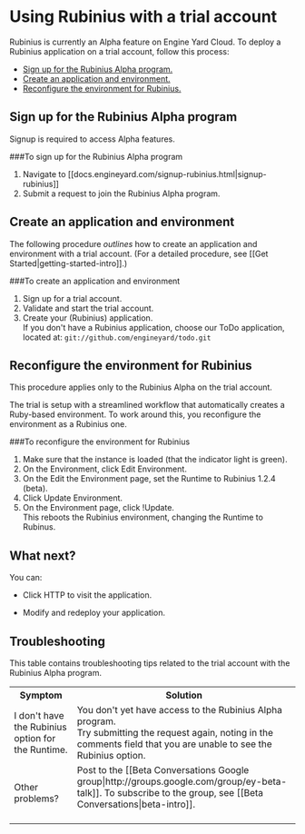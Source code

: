 # Using Rubinius with a trial account

Rubinius is currently an Alpha feature on Engine Yard Cloud. To deploy a Rubinius application on a trial account, follow this process: 

*	[Sign up for the Rubinius Alpha program.][1]
*	[Create an application and environment.][2]
*	[Reconfigure the environment for Rubinius.][3]

<h2 id="topic1"> Sign up for the Rubinius Alpha program </h2>

Signup is required to access Alpha features. 

###To sign up for the Rubinius Alpha program

1. Navigate to [[docs.engineyard.com/signup-rubinius.html|signup-rubinius]]
2. Submit a request to join the Rubinius Alpha program.


<h2 id="topic2"> Create an application and environment </h2>

The following procedure _outlines_ how to create an application and environment with a trial account. (For a detailed procedure, see [[Get Started|getting-started-intro]].)    


###To create an application and environment  
1. Sign up for a trial account.  
2. Validate and start the trial account.  
3. Create your (Rubinius) application.  
    If you don't have a Rubinius application, choose our ToDo application, located at: `git://github.com/engineyard/todo.git`

<h2 id="topic3"> Reconfigure the environment for Rubinius </h2>

This procedure applies only to the Rubinius Alpha on the trial account. 

The trial is setup with a streamlined workflow that automatically creates a Ruby-based environment. To work around this, you reconfigure the environment as a Rubinius one.

###To reconfigure the environment for Rubinius

1. Make sure that the instance is loaded (that the indicator light is green).  
3. On the Environment, click Edit Environment.    
4. On the Edit the Environment page, set the Runtime to Rubinius 1.2.4 (beta). 
5. Click Update Environment.  
6. On the Environment page, click !Update.  
    This reboots the Rubinius environment, changing the Runtime to Rubinus.  

<h2 id="topic4"> What next? </h2>

You can:

* Click HTTP to visit the application.

* Modify and redeploy your application.

<h2 id="topic5"> Troubleshooting </h2>

This table contains troubleshooting tips related to the trial account with the Rubinius Alpha program.

<table>
  <tr>
    <th>Symptom</th><th>Solution</th>
  </tr>
   
   <tr>
    <td>I don't have the Rubinius option for the Runtime.</td><td>You don't yet have access to the Rubinius Alpha program. <br> Try submitting the request again, noting in the comments field that you are unable to see the Rubinius option. </td>
   </tr>
</td>

<tr>
	<td> Other problems? <td>Post to the [[Beta Conversations Google group|http://groups.google.com/group/ey-beta-talk]]. To subscribe to the group, see [[Beta Conversations|beta-intro]]. <br> <br>
   </tr>

  </tr>
</table>


[1]: #topic1        "topic1"
[2]: #topic2        "topic2"
[3]: #topic3        "topic3"
[4]: #topic4        "topic4"
[4]: #topic5        "topic5"
